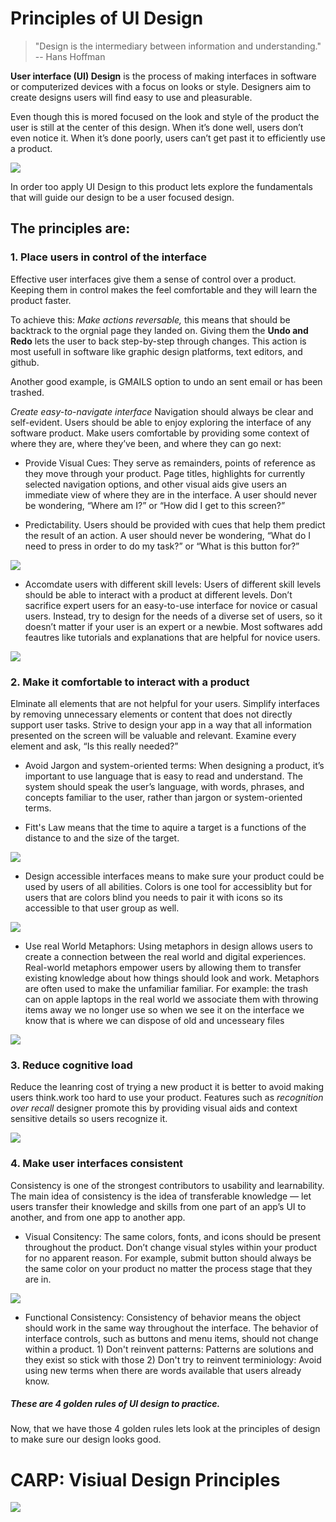 # Principles of UI Design

> "Design is the intermediary between information and understanding." -- Hans Hoffman

**User interface (UI) Design** is the process of making interfaces in software or computerized devices with a focus on looks or style. Designers aim to create designs users will find easy to use and pleasurable. 

Even though this is mored focused on the look and style of the product the user is still at the center of this design. 
When it’s done well, users don’t even notice it. When it’s done poorly, users can’t get past it to efficiently use a product.

![](Images/uxvsui.png)

In order too apply UI Design to this product lets explore the fundamentals that will guide our design to be a user focused design.

## The principles are:

### **1. Place users in control of the interface**

Effective user interfaces give them a sense of control over a product. Keeping them in control makes the feel comfortable and they will learn the product faster. 

To achieve this: *Make actions reversable,* this means that should be backtrack to the orgnial page they landed on. Giving them the **Undo and Redo** lets the user to back step-by-step through changes. This action is most usefull in software like graphic design platforms, text editors, and github. 

Another good example, is GMAILS option to undo an sent email or has been trashed. 

*Create easy-to-navigate interface* Navigation should always be clear and self-evident. Users should be able to enjoy exploring the interface of any software product. Make users comfortable by providing some context of where they are, where they’ve been, and where they can go next:

- Provide Visual Cues: They serve as remainders, points of reference as they move through your product. Page titles, highlights for currently selected navigation options, and other visual aids give users an immediate view of where they are in the interface. A user should never be wondering, “Where am I?” or “How did I get to this screen?”

- Predictability. Users should be provided with cues that help them predict the result of an action. A user should never be wondering, “What do I need to press in order to do my task?” or “What is this button for?”

![](Images/predictprocess.png)

- Accomdate users with different skill levels: Users of different skill levels should be able to interact with a product at different levels. Don’t sacrifice expert users for an easy-to-use interface for novice or casual users. Instead, try to design for the needs of a diverse set of users, so it doesn’t matter if your user is an expert or a newbie. Most softwares add feautres like tutorials and explanations that are helpful for novice users.

![](Images/skilllevels.png)

### **2. Make it comfortable to interact with a product** 

Elminate all elements that are not helpful for your users. Simplify interfaces by removing unnecessary elements or content that does not directly support user tasks. Strive to design your app in a way that all information presented on the screen will be valuable and relevant. Examine every element and ask, “Is this really needed?”

- Avoid Jargon and system-oriented terms: When designing a product, it’s important to use language that is easy to read and understand. The system should speak the user’s language, with words, phrases, and concepts familiar to the user, rather than jargon or system-oriented terms. 

- Fitt's Law means that the time to aquire a target is a functions of the distance to and the size of the target. 

![](Images/fittslaw.png)

- Design accessible interfaces means to make sure your product could be used by users of all abilities. Colors is one tool for accessiblity but for users that are colors blind you needs to pair it with icons so its accessible to that user group as well.

![](Images/colorexample.png)

- Use real World Metaphors: Using metaphors in design allows users to create a connection between the real world and digital experiences. Real-world metaphors empower users by allowing them to transfer existing knowledge about how things should look and work. Metaphors are often used to make the unfamiliar familiar. For example: the trash can on apple laptops in the real world we associate them with throwing items away we no longer use so when we see it on the interface we know that is where we can dispose of old and uncesseary files 

![](Images/rwe.png)

### **3. Reduce cognitive load** 

Reduce the leanring cost of trying a new product it is better to avoid making users think.work too hard to use your product. Features such as *recognition over recall* designer promote this by providing visual aids and context sensitive details so users recognize it. 

![](Images/vcues.png)

### **4. Make user interfaces consistent**

Consistency is one of the strongest contributors to usability and learnability. The main idea of consistency is the idea of transferable knowledge — let users transfer their knowledge and skills from one part of an app’s UI to another, and from one app to another app.

- Visual Consitency: The same colors, fonts, and icons should be present throughout the product. Don’t change visual styles within your product for no apparent reason. For example, submit button should always be the same color on your product no matter the process stage that they are in. 

![](Images/consistency.png)

- Functional Consistency: Consistency of behavior means the object should work in the same way throughout the interface. The behavior of interface controls, such as buttons and menu items, should not change within a product. 1) Don't reinvent patterns: Patterns are solutions and they exist so stick with those 2) Don't try to reinvent terminiology: Avoid using new terms when there are words available that users already know.


##### These are 4 golden rules of UI design to practice. 

Now, that we have those 4 golden rules lets look at the principles of design to make sure our design looks good. 


# CARP: Visiual Design Principles 

![](Images/carp.png)




        
